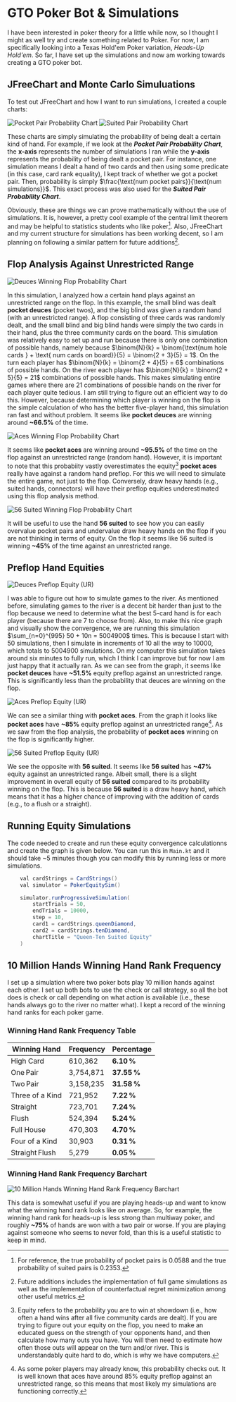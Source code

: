 # GTO Poker Bot & Simulations

I have been interested in poker theory for a little while now, so I thought I might as well try and create something related to Poker. For now, I am specifically looking into
a Texas Hold'em Poker variation, *Heads-Up Hold'em*. So far, I have set up the simulations and now am working towards creating a GTO poker bot.

## JFreeChart and Monte Carlo Simuluations

To test out JFreeChart and how I want to run simulations, I created a couple charts:

![Pocket Pair Probability Chart](src/main/resources/pktpairprob.png)
![Suited Pair Probability Chart](src/main/resources/suitpairprob.png)

These charts are simply simulating the probability of being dealt a certain kind of hand. For example, if we look at the ***Pocket Pair Probability Chart***, 
the **x-axis** represents the number of simulations I ran while the **y-axis** represents the probability of being dealt a pocket pair. For instance, 
one simulation means I dealt a hand of two cards and then using some predicate (in this case, card rank equality), I kept track of whether we got a pocket pair. 
Then, probability is simply $\frac{\text{num pocket pairs}}{\text{num simulations}}$. This exact process was also used for the ***Suited Pair Probability Chart***.

Obviously, these are things we can prove mathematically without the use of simulations. It is, however, a pretty cool example of the central limit theorem and may be
helpful to statistics students who like poker[^1]. Also, JFreeChart and my current structure for simulations has been working decent, so I am planning on following a similar
pattern for future additions[^2].

## Flop Analysis Against Unrestricted Range

![Deuces Winning Flop Probability Chart](src/main/resources/deucesflopprob.png)

In this simulation, I analyzed how a certain hand plays against an unrestricted range on the flop. In this example, the small blind was dealt **pocket deuces** (pocket twos), and the big blind was given a random hand (with an unrestricted range).  A flop consisting of three cards was randomly dealt, and the small blind and big blind hands were simply the two cards in their hand, plus the three community cards on the board. This simulation was relatively easy to set up and run because there is only one combination of possible hands, namely because $\binom{N}{k} = \binom{\text{num hole cards } + \text{ num cards on board}}{5} = \binom{2 + 3}{5} = 1$. On the turn each player has $\binom{N}{k} = \binom{2 + 4}{5} = 6$ combinations of possible hands. On the river each player has $\binom{N}{k} = \binom{2 + 5}{5} = 21$ combinations of possible hands. This makes simulating entire games where there are 21 combinations of possible hands on the river for each player quite tedious. I am still trying to figure out an efficient way to do this. However, because determining which player is winning on the flop is the simple calculation of who has the better five-player hand, this simulation ran fast and without problem. It seems like **pocket deuces** are winning around **~66.5%** of the time.

![Aces Winning Flop Probability Chart](src/main/resources/acesflopprob.png)

It seems like **pocket aces** are winning around **~95.5%** of the time on the flop against an unrestricted range (random hand). However, it is important to note that this probabiity vastly overestimates the equity[^3] **pocket aces** really have against a random hand preflop. For this we will need to simulate the entire game, not just to the flop. Conversely, draw heavy hands (e.g., suited hands, connectors) will have their preflop equities underestimated using this flop analysis method.

![56 Suited Winning Flop Probability Chart](src/main/resources/56suitedflopprob.png)

It will be useful to use the hand **56 suited** to see how you can easily overvalue pocket pairs and undervalue draw heavy hands on the flop if you are not thinking in terms of equity. On the flop it seems like 56 suited is winning **~45%** of the time against an unrestricted range.

## Preflop Hand Equities

![Deuces Preflop Equity (UR)](src/main/resources/deucesshowdownprob.png)

I was able to figure out how to simulate games to the river. As mentioned before, simulating games to the river is a decent bit harder than just to the flop because we need to determine what the best 5-card hand is for each player (because there are 7 to choose from). Also, to make this nice graph and visually show the convergence, we are running this simulation $\sum_{n=0}^{995} 50 + 10n = 5004900$ times. This is because I start with $50$ simulations, then I simulate in increments of $10$ all the way to $10000$, which totals to $5004900$ simulations. On my computer this simulation takes around six minutes to fully run, which I think I can improve but for now I am just happy that it actually ran. As we can see from the graph, it seems like **pocket deuces** have **~51.5%** equity preflop against an unrestricted range. This is significantly less than the probability that deuces are winning on the flop.

![Aces Preflop Equity (UR)](src/main/resources/acesshowdownprob.png)

We can see a similar thing with **pocket aces**. From the graph it looks like **pocket aces** have **~85%** equity preflop against an unrestricted range[^4]. As we saw from the flop analysis, the probability of **pocket aces** winning on the flop is significantly higher.

![56 Suited Preflop Equity (UR)](src/main/resources/56suitedshowdownprob.png)

We see the opposite with **56 suited**. It seems like **56 suited** has **~47%** equity against an unrestricted range. Albeit small, there is a slight improvement in overall equity of **56 suited** compared to its probability winning on the flop. This is because **56 suited** is a draw heavy hand, which means that it has a higher chance of improving with the addition of cards (e.g., to a flush or a straight). 

## Running Equity Simulations

The code needed to create and run these equity convergence calculationns and create the graph is given below. You can run this in ````Main.kt```` and it should take ~5 minutes though you can modify this by running less or more simulations.

````java
    val cardStrings = CardStrings()
    val simulator = PokerEquitySim()

    simulator.runProgressiveSimulation(
        startTrials = 50,
        endTrials = 10000,
        step = 10,
        card1 = cardStrings.queenDiamond,
        card2 = cardStrings.tenDiamond,
        chartTitle = "Queen-Ten Suited Equity"
    )
````

## 10 Million Hands Winning Hand Rank Frequency

I set up a simulation where two poker bots play 10 million hands against each other. I set up both bots to use the check or call strategy, so all the bot does is check or call depending on what action is available (i.e., these hands always go to the river no matter what). I kept a record of the winning hand ranks for each poker game.

### Winning Hand Rank Frequency Table

| Winning Hand     | Frequency | Percentage |
|------------------|-----------|------------|
| High Card        | 610,362   | **6.10 %** |
| One Pair         | 3,754,871 | **37.55 %**|
| Two Pair         | 3,158,235 | **31.58 %**|
| Three of a Kind  | 721,952   | **7.22 %** |
| Straight         | 723,701   | **7.24 %** |
| Flush            | 524,394   | **5.24 %** |
| Full House       | 470,303   | **4.70 %** |
| Four of a Kind   | 30,903    | **0.31 %** |
| Straight Flush   | 5,279     | **0.05 %** |

### Winning Hand Rank Frequency Barchart

![10 Million Hands Winning Hand Rank Frequency Barchart](src/main/resources/handrankfreqbarchart10000000.png)

This data is somewhat useful if you are playing heads-up and want to know what the winning hand rank looks like on average. So, for example, the winning hand rank for heads-up is less strong than multiway poker, and roughly **~75%** of hands are won with a two pair or worse. If you are playing against someone who seems to never fold, than this is a useful statistic to keep in mind.




[^1]: For reference, the true probability of pocket pairs is 0.0588 and the true probability of suited pairs is 0.2353.
[^2]: Future additions includes the implementation of full game simulations as well as the implementation of counterfactual regret minimization among other useful metrics.
[^3]: Equity refers to the probability you are to win at showdown (i.e., how often a hand wins after all five community cards are dealt). If you are trying to figure out your equity on the flop, you need to make an educated guess on the strength of your opponents hand, and then calculate how many outs you have. You will then need to estimate how often those outs will appear on the turn and/or river. This is understandably quite hard to do, which is why we have computers.
[^4]: As some poker players may already know, this probability checks out. It is well known that aces have around 85% equity preflop against an unrestricted range, so this means that most likely my simulations are functioning correctly.
